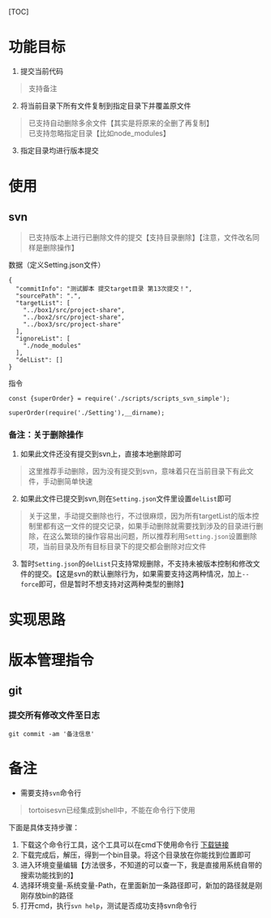 [TOC]

# 功能目标
1. 提交当前代码
> 支持备注
2. 将当前目录下所有文件复制到指定目录下并覆盖原文件
> 已支持自动删除多余文件【其实是将原来的全删了再复制】<br/>
> 已支持忽略指定目录【比如node_modules】
3. 指定目录均进行版本提交

# 使用
## svn
> 已支持版本上进行已删除文件的提交【支持目录删除】【注意，文件改名同样是删除操作】<br/>

数据（定义Setting.json文件）
```
{
  "commitInfo": "测试脚本 提交target目录 第13次提交！",
  "sourcePath": ".",
  "targetList": [
    "../box1/src/project-share",
    "../box2/src/project-share",
    "../box3/src/project-share"
  ],
  "ignoreList": [
    "./node_modules"
  ],
  "delList": []
}
```

指令
```
const {superOrder} = require('./scripts/scripts_svn_simple');

superOrder(require('./Setting'),__dirname);
```

### 备注：关于删除操作
1. 如果此文件还没有提交到svn上，直接本地删除即可
> 这里推荐手动删除，因为没有提交到svn，意味着只在当前目录下有此文件，手动删简单快速

2. 如果此文件已提交到svn,则在`Setting.json`文件里设置`delList`即可
> 关于这里，手动提交删除也行，不过很麻烦，因为所有targetList的版本控制里都有这一文件的提交记录，如果手动删除就需要找到涉及的目录进行删除，在这么繁琐的操作容易出问题，所以推荐利用`Setting.json`设置删除项，当前目录及所有目标目录下的提交都会删除对应文件

3. 暂时`Setting.json`的`delList`只支持常规删除，不支持未被版本控制和修改文件的提交。【这是svn的默认删除行为，如果需要支持这两种情况，加上`--force`即可，但是暂时不想支持对这两种类型的删除】

# 实现思路

# 版本管理指令
## git
### 提交所有修改文件至日志
`git commit -am '备注信息'`

# 备注
- 需要支持`svn`命令行
> tortoisesvn已经集成到shell中，不能在命令行下使用

下面是具体支持步骤：
1. 下载这个命令行工具，这个工具可以在cmd下使用命令行 [下载链接](https://www.visualsvn.com/downloads/)
2. 下载完成后，解压，得到一个bin目录。将这个目录放在你能找到位置即可
3. 进入环境变量编辑【方法很多，不知道的可以查一下，我是直接用系统自带的搜索功能找到的】
4. 选择环境变量-系统变量-Path，在里面新加一条路径即可，新加的路径就是刚刚存放bin的路径
5. 打开cmd，执行`svn help`，测试是否成功支持svn命令行
